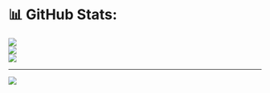 # 📊 GitHub Stats:
![](https://github-readme-stats.vercel.app/api?username=dbaidya811&theme=dark&hide_border=false&include_all_commits=false&count_private=false)<br/>
![](https://github-readme-streak-stats.herokuapp.com/?user=dbaidya811&theme=dark&hide_border=false)<br/>
![](https://github-readme-stats.vercel.app/api/top-langs/?username=dbaidya811&theme=dark&hide_border=false&include_all_commits=false&count_private=false&layout=compact)

---
[![](https://visitcount.itsvg.in/api?id=dbaidya811&icon=0&color=0)](https://visitcount.itsvg.in)

<!-- Proudly created with GPRM ( https://gprm.itsvg.in ) -->
